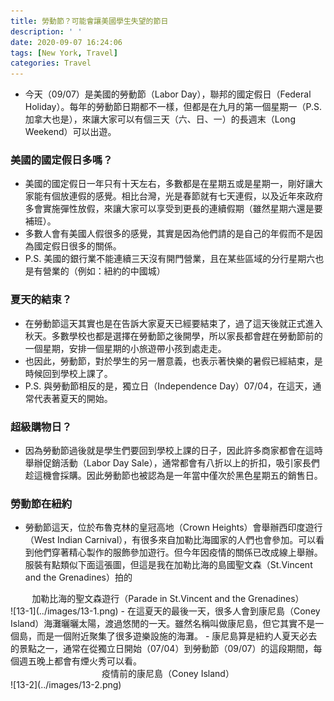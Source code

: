 ```yaml
---
title: 勞動節？可能會讓美國學生失望的節日
description: ' '
date: 2020-09-07 16:24:06
tags: [New York, Travel]
categories: Travel
---
```

- 今天（09/07）是美國的勞動節（Labor Day），聯邦的國定假日（Federal Holiday）。每年的勞動節日期都不一樣，但都是在九月的第一個星期一（P.S.加拿大也是），來讓大家可以有個三天（六、日、一）的長週末（Long Weekend）可以出遊。

### 美國的國定假日多嗎？
- 美國的國定假日一年只有十天左右，多數都是在星期五或是星期一，剛好讓大家能有個放連假的感覺。相比台灣，光是春節就有七天連假，以及近年來政府多會實施彈性放假，來讓大家可以享受到更長的連續假期（雖然星期六還是要補班）。
- 多數人會有美國人假很多的感覺，其實是因為他們請的是自己的年假而不是因為國定假日很多的關係。
- P.S. 美國的銀行業不能連續三天沒有開門營業，且在某些區域的分行星期六也是有營業的（例如：紐約的中國城）

### 夏天的結束？
- 在勞動節這天其實也是在告訴大家夏天已經要結束了，過了這天後就正式進入秋天。多數學校也都是選擇在勞動節之後開學，所以家長都會趕在勞動節前的一個星期，安排一個星期的小旅遊帶小孩到處走走。
- 也因此，勞動節，對於學生的另一層意義，也表示著快樂的暑假已經結束，是時候回到學校上課了。
- P.S. 與勞動節相反的是，獨立日（Independence Day）07/04，在這天，通常代表著夏天的開始。

### 超級購物日？
- 因為勞動節過後就是學生們要回到學校上課的日子，因此許多商家都會在這時舉辦促銷活動（Labor Day Sale），通常都會有八折以上的折扣，吸引家長們趁這機會採購。因此勞動節也被認為是一年當中僅次於黑色星期五的銷售日。

### 勞動節在紐約
- 勞動節這天，位於布魯克林的皇冠高地（Crown Heights）會舉辦西印度遊行（West Indian Carnival），有很多來自加勒比海國家的人們也會參加。可以看到他們穿著精心製作的服飾參加遊行。但今年因疫情的關係已改成線上舉辦。服裝有點類似下面這張圖，但這是我在加勒比海的島國聖文森（St.Vincent and the Grenadines）拍的
<center>加勒比海的聖文森遊行（Parade in St.Vincent and the Grenadines）</center>![13-1](../images/13-1.png)
- 在這夏天的最後一天，很多人會到康尼島（Coney Island）海灘曬曬太陽，渡過悠閒的一天。雖然名稱叫做康尼島，但它其實不是一個島，而是一個附近聚集了很多遊樂設施的海灘。
- 康尼島算是紐約人夏天必去的景點之一，通常在從獨立日開始（07/04）到勞動節（09/07）的這段期間，每個週五晚上都會有煙火秀可以看。
<center>疫情前的康尼島（Coney Island）</center>![13-2](../images/13-2.png)

